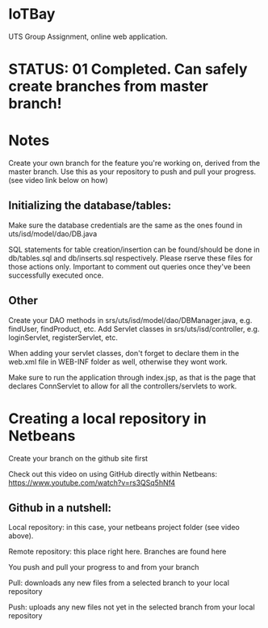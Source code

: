 # IoTBay
UTS Group Assignment, online web application.

# STATUS: 01 Completed. Can safely create branches from master branch!

# Notes

Create your own branch for the feature you're working on, derived from the master branch. Use this as your repository to push and pull your progress. (see video link below on how)

## Initializing the database/tables:

Make sure the database credentials are the same as the ones found in uts/isd/model/dao/DB.java

SQL statements for table creation/insertion can be found/should be done in db/tables.sql and db/inserts.sql respectively. Please rserve these files for those actions only. Important to comment out queries once they've been successfully executed once.

## Other

Create your DAO methods in srs/uts/isd/model/dao/DBManager.java, e.g. findUser, findProduct, etc. Add Servlet classes in srs/uts/isd/controller, e.g. loginServlet, registerServlet, etc.

When adding your servlet classes, don't forget to declare them in the web.xml file in WEB-INF folder as well, otherwise they wont work.

Make sure to run the application through index.jsp, as that is the page that declares ConnServlet to allow for all the controllers/servlets to work.

# Creating a local repository in Netbeans

Create your branch on the github site first

Check out this video on using GitHub directly within Netbeans: 
https://www.youtube.com/watch?v=rs3QSq5hNf4

## Github in a nutshell:

Local repository: in this case, your netbeans project folder (see video above).

Remote repository: this place right here. Branches are found here

You push and pull your progress to and from your branch

Pull: downloads any new files from a selected branch to your local repository

Push: uploads any new files not yet in the selected branch from your local repository
